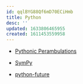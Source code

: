 ```yaml
---
id: qqlBYG88Qf6mD70ECiHmb
title: Python
desc: ''
updated: 1633806465955
created: 1611453559958
---
```


- [Pythonic Perambulations](https://jakevdp.github.io/)

- [SymPy](https://www.sympy.org)

- [python-future](https://python-future.org/index.html)
